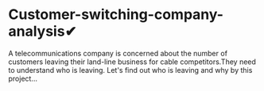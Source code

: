 # Customer-switching-company-analysis✔

A telecommunications company is concerned about the number of customers leaving their land-line business for cable competitors.They need to understand who is leaving. Let's find out who is leaving and why by this project...

